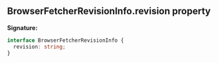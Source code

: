 ## BrowserFetcherRevisionInfo.revision property

**Signature:**

```typescript
interface BrowserFetcherRevisionInfo {
  revision: string;
}
```
